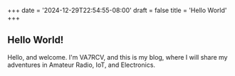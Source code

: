 +++
date = '2024-12-29T22:54:55-08:00'
draft = false
title = 'Hello World'
+++

## Hello World!

Hello, and welcome. I'm VA7RCV, and this is my blog, where I will share my adventures in Amateur Radio, IoT, and Electronics.
